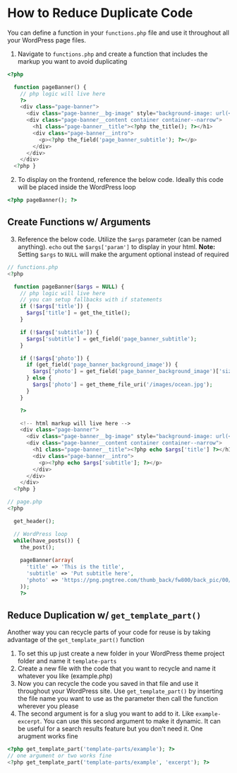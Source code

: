 # How to Reduce Duplicate Code

You can define a function in your `functions.php` file and use it throughout all your WordPress page files.

1. Navigate to `functions.php` and create a function that includes the markup you want to avoid duplicating

```php
<?php

  function pageBanner() {
    // php logic will live here
    ?>
    <div class="page-banner">
      <div class="page-banner__bg-image" style="background-image: url(<?php $pageBannerImage = get_field('page_banner_background_image'); echo $pageBannerImage['sizes']['pageBanner'] ?>);"></div>
      <div class="page-banner__content container container--narrow">
        <h1 class="page-banner__title"><?php the_title(); ?></h1>
        <div class="page-banner__intro">
          <p><?php the_field('page_banner_subtitle'); ?></p>
        </div>
      </div>
    </div>
  <?php }
```

2. To display on the frontend, reference the below code. Ideally this code will be placed inside the WordPress loop
```php
<?php pageBanner(); ?>
```

## Create Functions w/ Arguments

3. Reference the below code. Utilize the `$args` parameter (can be named anything). `echo` out the `$args['param']` to display in your html. **Note:** Setting `$args` to `NULL` will make the argument optional instead of required

```php
// functions.php
<?php

  function pageBanner($args = NULL) {
    // php logic will live here
    // you can setup fallbacks with if statements
    if (!$args['title']) {
      $args['title'] = get_the_title();
    }

    if (!$args['subtitle']) {
      $args['subtitle'] = get_field('page_banner_subtitle');
    }

    if (!$args['photo']) {
      if (get_field('page_banner_background_image')) {
        $args['photo'] = get_field('page_banner_background_image')['sizes']['pageBanner'];
      } else {
        $args['photo'] = get_theme_file_uri('/images/ocean.jpg');
      }
    }

    ?>

    <!-- html markup will live here -->
    <div class="page-banner">
      <div class="page-banner__bg-image" style="background-image: url(<?php echo $args['photo']; ?>);"></div>
      <div class="page-banner__content container container--narrow">
        <h1 class="page-banner__title"><?php echo $args['title'] ?></h1>
        <div class="page-banner__intro">
          <p><?php echo $args['subtitle']; ?></p>
        </div>
      </div>
    </div>
  <?php }
```

```php
// page.php
<?php

  get_header();

  // WordPress loop
  while(have_posts()) {
    the_post();
    
    pageBanner(array(
      'title' => 'This is the title',
      'subtitle' => 'Put subtitle here',
      'photo' => 'https://png.pngtree.com/thumb_back/fw800/back_pic/00/06/31/695628f664c006c.jpg'
    ));
    ?>
```

## Reduce Duplication w/ `get_template_part()`

Another way you can recycle parts of your code for reuse is by taking advantage of the `get_template_part()` function

1. To set this up just create a new folder in your WordPress theme project folder and name it `template-parts`
2. Create a new file with the code that you want to recycle and name it whatever you like (example.php)
3. Now you can recycle the code you saved in that file and use it throughout your WordPress site. Use `get_template_part()` by inserting the file name you want to use as the parameter then call the function wherever you please
4. The second argument is for a slug you want to add to it. Like `example-excerpt`. You can use this second argument to make it dynamic. It can be useful for a search results feature but you don't need it. One arugment works fine

```php
<?php get_template_part('template-parts/example'); ?>
// one argument or two works fine
<?php get_template_part('template-parts/example', 'excerpt'); ?>
```
